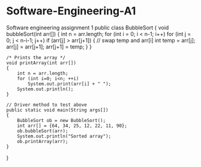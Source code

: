 # Software-Engineering-A1
Software engineering assignment 1
public class BubbleSort
{
    void bubbleSort(int arr[])
    {
        int n = arr.length;
        for (int i = 0; i < n-1; i++)
            for (int j = 0; j < n-i-1; j++)
                if (arr[j] > arr[j+1])
                {
                    // swap temp and arr[i]
                    int temp = arr[j];
                    arr[j] = arr[j+1];
                    arr[j+1] = temp;
                }
    }
 
    /* Prints the array */
    void printArray(int arr[])
    {
        int n = arr.length;
        for (int i=0; i<n; ++i)
            System.out.print(arr[i] + " ");
        System.out.println();
    }
 
    // Driver method to test above
    public static void main(String args[])
    {
        BubbleSort ob = new BubbleSort();
        int arr[] = {64, 34, 25, 12, 22, 11, 90};
        ob.bubbleSort(arr);
        System.out.println("Sorted array");
        ob.printArray(arr);
    }
}
